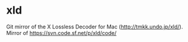 # xld
Git mirror of the X Lossless Decoder for Mac (http://tmkk.undo.jp/xld/). Mirror of https://svn.code.sf.net/p/xld/code/

